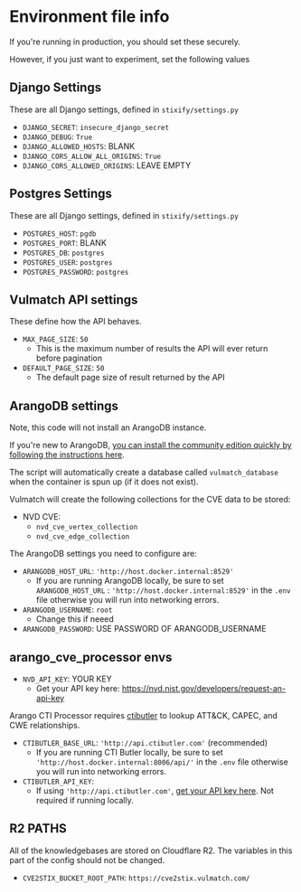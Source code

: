 # Environment file info

If you're running in production, you should set these securely.

However, if you just want to experiment, set the following values

## Django Settings

These are all Django settings, defined in `stixify/settings.py`

* `DJANGO_SECRET`: `insecure_django_secret`
* `DJANGO_DEBUG`: `True`
* `DJANGO_ALLOWED_HOSTS`: BLANK
* `DJANGO_CORS_ALLOW_ALL_ORIGINS`: `True`
* `DJANGO_CORS_ALLOWED_ORIGINS`: LEAVE EMPTY

## Postgres Settings

These are all Django settings, defined in `stixify/settings.py`

* `POSTGRES_HOST`: `pgdb`
* `POSTGRES_PORT`: BLANK
* `POSTGRES_DB`: `postgres`
* `POSTGRES_USER`: `postgres`
* `POSTGRES_PASSWORD`: `postgres`

## Vulmatch API settings

These define how the API behaves.

* `MAX_PAGE_SIZE`: `50`
	* This is the maximum number of results the API will ever return before pagination
* `DEFAULT_PAGE_SIZE`: `50`
	* The default page size of result returned by the API

## ArangoDB settings

Note, this code will not install an ArangoDB instance.

If you're new to ArangoDB, [you can install the community edition quickly by following the instructions here](https://arangodb.com/community-server/).

The script will automatically create a database called `vulmatch_database` when the container is spun up (if it does not exist).

Vulmatch will create the following collections for the CVE data to be stored:

* NVD CVE:
	* `nvd_cve_vertex_collection`
	* `nvd_cve_edge_collection`

The ArangoDB settings you need to configure are:

* `ARANGODB_HOST_URL`: `'http://host.docker.internal:8529'`
	* If you are running ArangoDB locally, be sure to set `ARANGODB_HOST_URL` : `'http://host.docker.internal:8529'` in the `.env` file otherwise you will run into networking errors.
* `ARANGODB_USERNAME`: `root`
	* Change this if neeed
* `ARANGODB_PASSWORD`: USE PASSWORD OF ARANGODB_USERNAME

## arango_cve_processor envs

* `NVD_API_KEY`: YOUR KEY
	* Get your API key here: https://nvd.nist.gov/developers/request-an-api-key

Arango CTI Processor requires [ctibutler](https://github.com/muchdogesec/ctibutler) to lookup ATT&CK, CAPEC, and CWE relationships.

* `CTIBUTLER_BASE_URL`: `'http://api.ctibutler.com'` (recommended)
	* If you are running CTI Butler locally, be sure to set `'http://host.docker.internal:8006/api/'` in the `.env` file otherwise you will run into networking errors.
* `CTIBUTLER_API_KEY`:
	* If using `'http://api.ctibutler.com'`, [get your API key here](http://app.ctibutler.com). Not required if running locally.

## R2 PATHS

All of the knowledgebases are stored on Cloudflare R2. The variables in this part of the config should not be changed.

* `CVE2STIX_BUCKET_ROOT_PATH`: `https://cve2stix.vulmatch.com/`